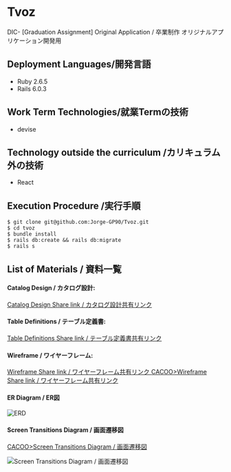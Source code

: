 # Tvoz
DIC- [Graduation Assignment] Original Application / 卒業制作 オリジナルアプリケーション開発用






## Deployment Languages/開発言語

* Ruby 2.6.5
* Rails 6.0.3



## Work Term Technologies/就業Termの技術

* devise




## Technology outside the curriculum /カリキュラム外の技術

* React



## Execution Procedure /実行手順

```shell
$ git clone git@github.com:Jorge-GP90/Tvoz.git
$ cd tvoz
$ bundle install
$ rails db:create && rails db:migrate
$ rails s
```

## List of Materials / 資料一覧

#### Catalog Design / カタログ設計:

[Catalog Design Share link / カタログ設計共有リンク ](https://docs.google.com/spreadsheets/d/1AEAsTz8h6FV_rH98Chch0xdjdXcaTNLAoU8aRT-hhsg/edit?usp=sharing)


#### Table Definitions / テーブル定義書:

[Table Definitions Share link / テーブル定義書共有リンク ](https://docs.google.com/spreadsheets/d/1AEAsTz8h6FV_rH98Chch0xdjdXcaTNLAoU8aRT-hhsg/edit?usp=sharing)


#### Wireframe / ワイヤーフレーム:

[Wireframe Share link / ワイヤーフレーム共有リンク ](https://docs.google.com/spreadsheets/d/1AEAsTz8h6FV_rH98Chch0xdjdXcaTNLAoU8aRT-hhsg/edit?usp=sharing)
[CACOO>Wireframe Share link / ワイヤーフレーム共有リンク ](https://cacoo.com/diagrams/6f9ZEFbPKO1gsjJR/800F6)


#### ER Diagram / ER図
![ERD](https://user-images.githubusercontent.com/73887214/152517158-6de1c907-32e6-4424-b417-836a1cbcc3fb.png)



#### Screen Transitions Diagram / 画面遷移図
[CACOO>Screen Transitions Diagram / 画面遷移図 ](https://cacoo.com/diagrams/cyHLzlqFlzR5BBD5/CA118)


![Screen Transitions Diagram / 画面遷移図](https://user-images.githubusercontent.com/73887214/152555880-d22f159b-e5e4-418a-8912-19200058e66c.png)
